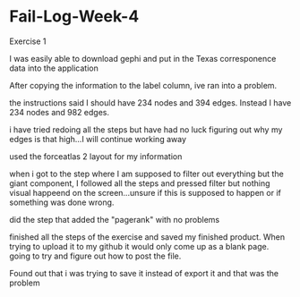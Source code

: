 # Fail-Log-Week-4
Exercise 1

I was easily able to download gephi and put in the Texas corresponence data into the application 

After copying the information to the label column, ive ran into a problem. 

the instructions said I should have 234 nodes and 394 edges. Instead I have 234 nodes and 982 edges.

i have tried redoing all the steps but have had no luck figuring out why my edges is that high...I will continue working away

used the forceatlas 2 layout for my information

when i got to the step where I am supposed to filter out everything but the giant component, I followed all the steps and pressed filter but nothing visual happeend on the screen...unsure if this is supposed to happen or if something was done wrong.

did the step that added the "pagerank" with no problems

finished all the steps of the exercise and saved my finished product. When trying to upload it to my github it would only come up as a blank page. going to try and figure out how to post the file. 

Found out that i was trying to save it instead of export it and that was the problem 


